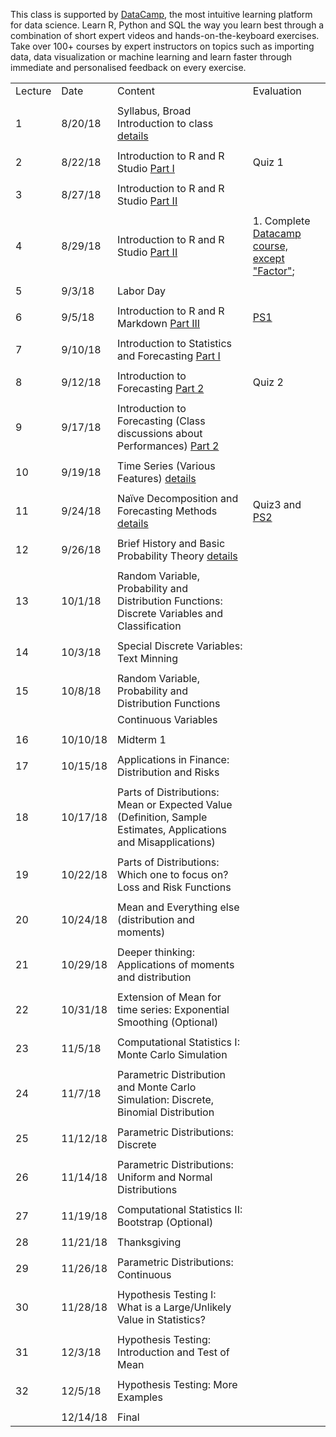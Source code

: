 This class is supported by [DataCamp](https://www.datacamp.com), the most intuitive learning platform for data science. Learn R, Python and SQL the way you learn best through a combination of short expert videos and hands-on-the-keyboard exercises. Take over 100+ courses by expert instructors on topics such as importing data, data visualization or machine learning and learn faster through immediate and personalised feedback on every exercise.



|         |          |                                                                                                                        |                                                                                                          | 
|---------|----------|------------------------------------------------------------------------------------------------------------------------|----------------------------------------------------------------------------------------------------------| 
| Lecture | Date     | Content                                                                                                                | Evaluation                                                                                               | 
|         |          |                                                                                                                        |                                                                                                          | 
| 1       | 8/20/18  | Syllabus, Broad Introduction to class [details](summary/lecture-firstday.md)                                           |                                                                                                          | 
|         |          |                                                                                                                        |                                                                                                          | 
| 2       | 8/22/18  | Introduction to R and R Studio  [Part I](summary/lecture-intro_to_R01.md)                                              | Quiz 1                                                                                                   | 
|         |          |                                                                                                                        |                                                                                                          | 
| 3       | 8/27/18  | Introduction to R and R Studio  [Part II](summary/lecture-intro_to_R02.md)                                             |                                                                                                          | 
|         |          |                                                                                                                        |                                                                                                          | 
| 4       | 8/29/18  | Introduction to R and R Studio  [Part II](summary/lecture-intro_to_R02.md)                                             | 1. Complete [Datacamp course, except "Factor"](https://www.datacamp.com/courses/free-introduction-to-r); | 
|         |          |                                                                                                                        |                                                                                                          | 
| 5       | 9/3/18   | Labor Day                                                                                                              |                                                                                                          | 
|         |          |                                                                                                                        |                                                                                                          | 
| 6       | 9/5/18   | Introduction to R and R Markdown  [Part III](summary/lecture-intro_to_R03.md)                                          | [PS1](ps/ps1.pdf)                                                                                        | 
|         |          |                                                                                                                        |                                                                                                          | 
| 7       | 9/10/18  | Introduction to Statistics and Forecasting [Part I](summary/lecture-intro_to_statistics01.md)                          |                                                                                                          | 
|         |          |                                                                                                                        |                                                                                                          | 
| 8       | 9/12/18  | Introduction to Forecasting  [Part 2](summary/lecture-intro_to_statistics02.md)                                        | Quiz 2                                                                                                   | 
|         |          |                                                                                                                        |                                                                                                          | 
| 9       | 9/17/18  | Introduction to Forecasting (Class discussions about Performances)  [Part 2](summary/lecture-intro_to_statistics02.md) |                                                                                                          | 
|         |          |                                                                                                                        |                                                                                                          | 
| 10      | 9/19/18  | Time Series (Various Features)  [details](summary/lecture-intro_to_statistics03.md)                                    |                                                                                                          | 
|         |          |                                                                                                                        |                                                                                                          | 
| 11      | 9/24/18  | Naïve Decomposition and Forecasting Methods  [details](summary/lecture-intro_to_statistics03.md)                       | Quiz3 and [PS2](ps/ps2.pdf)                                                                              | 
|         |          |                                                                                                                        |                                                                                                          | 
| 12      | 9/26/18  | Brief History and Basic Probability Theory  [details](summary/lecture-intro_to_prob.md)                                                                            |                                                                                                          | 
|         |          |                                                                                                                        |                                                                                                          | 
| 13      | 10/1/18  | Random Variable, Probability and Distribution Functions: Discrete Variables and Classification                         |                                                                                                          | 
|         |          |                                                                                                                        |                                                                                                          | 
| 14      | 10/3/18  | Special Discrete Variables: Text Minning                                                                               |                                                                                                          | 
|         |          |                                                                                                                        |                                                                                                          | 
| 15      | 10/8/18  | Random Variable, Probability and Distribution Functions                                                                |                                                                                                          | 
|         |          | Continuous Variables                                                                                                   |                                                                                                          | 
|         |          |                                                                                                                        |                                                                                                          | 
| 16      | 10/10/18 | Midterm 1                                                                                                              |                                                                                                          | 
|         |          |                                                                                                                        |                                                                                                          | 
| 17      | 10/15/18 | Applications in Finance: Distribution and Risks                                                                        |                                                                                                          | 
|         |          |                                                                                                                        |                                                                                                          | 
| 18      | 10/17/18 | Parts of Distributions: Mean or Expected Value (Definition, Sample Estimates, Applications and Misapplications)        |                                                                                                          | 
|         |          |                                                                                                                        |                                                                                                          | 
| 19      | 10/22/18 | Parts of Distributions: Which one to focus on? Loss and Risk Functions                                                 |                                                                                                          | 
|         |          |                                                                                                                        |                                                                                                          | 
| 20      | 10/24/18 | Mean and Everything else (distribution and moments)                                                                    |                                                                                                          | 
|         |          |                                                                                                                        |                                                                                                          | 
| 21      | 10/29/18 | Deeper thinking: Applications of moments and distribution                                                              |                                                                                                          | 
|         |          |                                                                                                                        |                                                                                                          | 
| 22      | 10/31/18 | Extension of Mean for time series: Exponential Smoothing (Optional)                                                    |                                                                                                          | 
|         |          |                                                                                                                        |                                                                                                          | 
| 23      | 11/5/18  | Computational Statistics I: Monte Carlo Simulation                                                                     |                                                                                                          | 
|         |          |                                                                                                                        |                                                                                                          | 
| 24      | 11/7/18  | Parametric Distribution and Monte Carlo Simulation: Discrete, Binomial Distribution                                    |                                                                                                          | 
|         |          |                                                                                                                        |                                                                                                          | 
| 25      | 11/12/18 | Parametric Distributions: Discrete                                                                                     |                                                                                                          | 
|         |          |                                                                                                                        |                                                                                                          | 
| 26      | 11/14/18 | Parametric Distributions: Uniform and Normal Distributions                                                             |                                                                                                          | 
|         |          |                                                                                                                        |                                                                                                          | 
| 27      | 11/19/18 | Computational Statistics II: Bootstrap (Optional)                                                                      |                                                                                                          | 
|         |          |                                                                                                                        |                                                                                                          | 
| 28      | 11/21/18 | Thanksgiving                                                                                                           |                                                                                                          | 
|         |          |                                                                                                                        |                                                                                                          | 
| 29      | 11/26/18 | Parametric Distributions: Continuous                                                                                   |                                                                                                          | 
|         |          |                                                                                                                        |                                                                                                          | 
| 30      | 11/28/18 | Hypothesis Testing I: What is a Large/Unlikely Value in Statistics?                                                    |                                                                                                          | 
|         |          |                                                                                                                        |                                                                                                          | 
| 31      | 12/3/18  | Hypothesis Testing: Introduction and Test of Mean                                                                      |                                                                                                          | 
|         |          |                                                                                                                        |                                                                                                          | 
| 32      | 12/5/18  | Hypothesis Testing: More Examples                                                                                      |                                                                                                          | 
|         |          |                                                                                                                           |                                                                                                          | 
|         | 12/14/18 | Final                                                                                                                     |                                                                                                          | 
